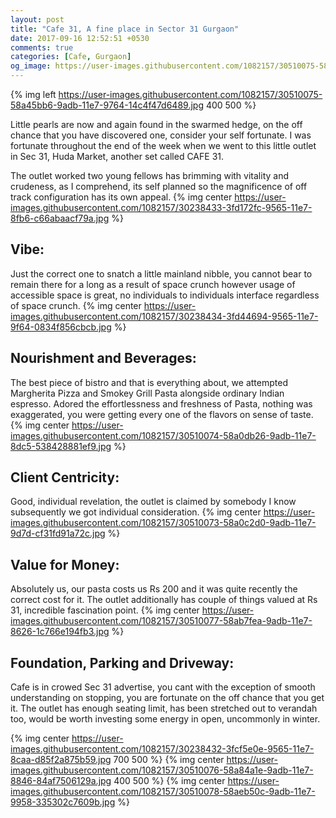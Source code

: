 ```yaml
---
layout: post
title: "Cafe 31, A fine place in Sector 31 Gurgaon"
date: 2017-09-16 12:52:51 +0530
comments: true
categories: [Cafe, Gurgaon]
og_image: https://user-images.githubusercontent.com/1082157/30510075-58a45bb6-9adb-11e7-9764-14c4f47d6489.jpg
---
```


{% img left https://user-images.githubusercontent.com/1082157/30510075-58a45bb6-9adb-11e7-9764-14c4f47d6489.jpg 400 500 %}

Little pearls are now and again found in the swarmed hedge, on the off chance that you have discovered one, consider your self fortunate. I was fortunate throughout the end of the week when we went to this little outlet in Sec 31, Huda Market, another set called CAFE 31.

<!-- more -->

The outlet worked two young fellows has brimming with vitality and crudeness, as I comprehend, its self planned so the magnificence of off track configuration has its own appeal.
{% img center https://user-images.githubusercontent.com/1082157/30238433-3fd172fc-9565-11e7-8fb6-c66abaacf79a.jpg %}

## Vibe:
Just the correct one to snatch a little mainland nibble, you cannot bear to remain there for a long as a result of space crunch however usage of accessible space is great, no individuals to individuals interface regardless of space crunch.
{% img center https://user-images.githubusercontent.com/1082157/30238434-3fd44694-9565-11e7-9f64-0834f856cbcb.jpg %}

## Nourishment and Beverages:
The best piece of bistro and that is everything about, we attempted Margherita Pizza and Smokey Grill Pasta alongside ordinary Indian espresso. Adored the effortlessness and freshness of Pasta, nothing was exaggerated, you were getting every one of the flavors on sense of taste.
{% img center https://user-images.githubusercontent.com/1082157/30510074-58a0db26-9adb-11e7-8dc5-538428881ef9.jpg %}

## Client Centricity:
Good, individual revelation, the outlet is claimed by somebody I know subsequently we got individual consideration.
{% img center https://user-images.githubusercontent.com/1082157/30510073-58a0c2d0-9adb-11e7-9d7d-cf31fd91a72c.jpg %}

## Value for Money:
Absolutely us, our pasta costs us Rs 200 and it was quite recently the correct cost for it. The outlet additionally has couple of things valued at Rs 31, incredible fascination point.
{% img center https://user-images.githubusercontent.com/1082157/30510077-58ab7fea-9adb-11e7-8626-1c766e194fb3.jpg %}

## Foundation, Parking and Driveway:
Cafe is in crowed Sec 31 advertise, you cant with the exception of smooth understanding on stopping, you are fortunate on the off chance that you get it. The outlet has enough seating limit, has been stretched out to verandah too, would be worth investing some energy in open, uncommonly in winter.

{% img center https://user-images.githubusercontent.com/1082157/30238432-3fcf5e0e-9565-11e7-8caa-d85f2a875b59.jpg 700 500 %}
{% img center https://user-images.githubusercontent.com/1082157/30510076-58a84a1e-9adb-11e7-8846-84af7506129a.jpg 400 500 %}
{% img center https://user-images.githubusercontent.com/1082157/30510078-58aeb50c-9adb-11e7-9958-335302c7609b.jpg %}

